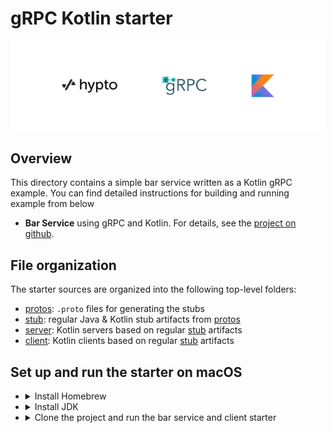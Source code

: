 # gRPC Kotlin starter

![](logo/hypto_grpc_kotlin.png)

## Overview

This directory contains a simple bar service written as a Kotlin gRPC example. 
You can find detailed instructions for building and running example from below

- **Bar Service** using gRPC and Kotlin. For details, see the [project on github](https://gitlab.com/hwslabs/grpc-kotlin-starter).

## File organization

The starter sources are organized into the following top-level folders:

- [protos](protos): `.proto` files for generating the stubs
- [stub](stub): regular Java & Kotlin stub artifacts from [protos][]
- [server](server): Kotlin servers based on regular [stub][] artifacts
- [client](client): Kotlin clients based on regular [stub][] artifacts

## Set up and run the starter on macOS

- <details>
  <summary>Install Homebrew</summary>

  Download and install Homebrew:

  ```sh
  /bin/bash -c "$(curl -fsSL https://raw.githubusercontent.com/Homebrew/install/HEAD/install.sh)"
  ```

- <details>
  <summary>Install JDK</summary>

  Install any version of JDK (8 preferred):

  ```sh
  brew install openjdk@8
  ```

  Add the installed version of JDK to your path through .zshrc or .bash_profile

  ```sh
  echo 'export PATH="/usr/local/opt/openjdk@8/bin:$PATH"' >> ~/.zshrc
  source ~/.zshrc
  ```

  or

  ```sh
  echo 'export PATH="/usr/local/opt/openjdk@8/bin:$PATH"' >> ~/.bash_profile
  source ~/.bash_profile
  ```

- <details>
  <summary>Clone the project and run the bar service and client starter</summary>

  Clone and navigate into the project:

  ```sh
  git clone https://github.com/hwslabs/grpc-kotlin-starter.git
  cd grpc-kotlin-starter
  ```

  Start the server:

  ```sh
  ./gradlew :server:BarServer
  ```

  If you wish to start the server on a docker container (assuming you have docker installed on your machine)
  ```sh
  docker-compose up
  ```

  This will start the server and open up the 50051 port for connections

  In another console, run the client which will make requests to the server:

  ```sh
  ./gradlew :client:BarClient
  ```

[grpc.io Kotlin/JVM]: https://grpc.io/docs/languages/kotlin/
[Quick start]: https://grpc.io/docs/languages/kotlin/quickstart/
[Basics tutorial]: https://grpc.io/docs/languages/kotlin/basics/
[protos]: protos
[stub]: stub
